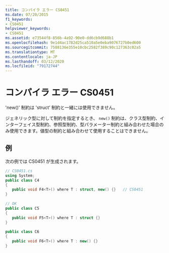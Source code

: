 ```yaml
---
title: コンパイラ エラー CS0451
ms.date: 07/20/2015
f1_keywords:
- CS0451
helpviewer_keywords:
- CS0451
ms.assetid: e73544f8-856b-4a92-90e0-dd6cb9d688b1
ms.openlocfilehash: 9e1d4ac1782d25ca510a5e0eba9076727b0ed600
ms.sourcegitcommit: 7588136e355e10cbc2582f389c90c127363c02a5
ms.translationtype: MT
ms.contentlocale: ja-JP
ms.lasthandoff: 03/12/2020
ms.locfileid: "79172744"
---
```

# <a name="compiler-error-cs0451"></a>コンパイラ エラー CS0451
'new()' 制約は 'struct' 制約と一緒には使用できません。  
  
 ジェネリック型に対して制約を指定するとき、 `new()` 制約は、クラス型制約、インターフェイス型制約、参照型制約、型パラメーター制約と組み合わせた場合のみ使用できます。値型の制約と組み合わせて使用することはできません。  
  
## <a name="example"></a>例  
 次の例では CS0451 が生成されます。  
  
```csharp  
// CS0451.cs  
using System;  
public class C4
{  
   public void F4<T>() where T : struct, new() {}   // CS0451  
}  
  
// OK  
public class C5  
{  
   public void F5<T>() where T : struct {}  
}  
  
public class C6  
{  
   public void F6<T>() where T : new() {}  
}  
```
